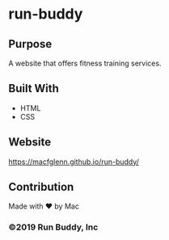 # run-buddy

## Purpose
A website that offers fitness training services.

## Built With
* HTML
* CSS

## Website
https://macfglenn.github.io/run-buddy/

## Contribution
Made with ❤️ by Mac

### ©️2019 Run Buddy, Inc 
